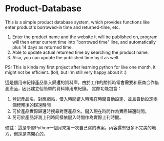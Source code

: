 # Product-Database
This is a simple product database system, which provides functions like enter product's borrowed-in time and returned-time, etc.
1. Enter the product name and the website it will be published on, program will then enter current time into "borrowed time" line, and automatically plus 14 days as returned time.
2. Able to update actual returned time by searching the product name.
3. Also, you can update the published time by it as well.

PS: This is kinda my first project after learning python for like one month, it might not be efficient..(lol), but I'm still very happy about it :)

這是個用來紀錄產品借入歸還的資料庫，由於工作的關係時常會需要和廠商合作借測產品，因此建立個簡單的資料庫用來紀錄。
實際功能包含：
1. 登記產品名、對應網站，借入時間鍵入時現在時間自動設定、並且自動設定兩個禮拜後的歸還時間
2. 可於產品實際歸還時搜尋對應產品名，鍵入現在時間作為實際歸還時間。
3. 另可於產品評測上刊時同樣依鍵入時間作為實際上刊時間。

備註：這是學習Python一個月來第一次自己寫的專案，內容還有很多不完美的地方，但還是滿開心的。
 
